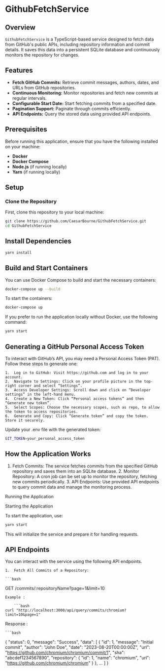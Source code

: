 <!-- # GithubFetchService

## Getting Started

Follow these steps below to start application:

1. Install dependencies:

   ```bash
   docker compose
   ```

   This project is one that pulls data froma git repository and pushes toa sqlite database

## Prerequisites

Before you begin, ensure you have the following installed on your machine:

- Docker
- Docker Compose and postman agent
- Postman or Postman Web

## Getting Started

### Clone the Repository

First, clone this repository to your local machine:

```sh
git clone https://github.com/yourusername/yourrepository.git
cd yourrepository
```

Build and start the containers

```sh
docker-compose up --build
```

Start the containers

````sh
docker-compose up
```
```` -->

# GithubFetchService

## Overview

`GithubFetchService` is a TypeScript-based service designed to fetch data from GitHub's public APIs, including repository information and commit details. It saves this data into a persistent SQLite database and continuously monitors the repository for changes.

## Features

- **Fetch GitHub Commits:** Retrieve commit messages, authors, dates, and URLs from GitHub repositories.
- **Continuous Monitoring:** Monitor repositories and fetch new commits at regular intervals.
- **Configurable Start Date:** Start fetching commits from a specified date.
- **Pagination Support:** Paginate through commits efficiently.
- **API Endpoints:** Query the stored data using provided API endpoints.

## Prerequisites

Before running this application, ensure that you have the following installed on your machine:

- **Docker**
- **Docker Compose**
- **Node.js** (if running locally)
- **Yarn** (if running locally)

## Setup

### Clone the Repository

First, clone this repository to your local machine:

```bash
git clone https://github.com/CaesarBourne/GithubFetchService.git
cd GithubFetchService
```

## Install Dependencies

```bash
yarn install
```

## Build and Start Containers

You can use Docker Compose to build and start the necessary containers:

```bash
docker-compose up --build
```

To start the containers:

```bash
docker-compose up
```

If you prefer to run the application locally without Docker, use the following command:

```bash
yarn start
```

## Generating a GitHub Personal Access Token

To interact with GitHub’s API, you may need a Personal Access Token (PAT). Follow these steps to generate one:

    1.	Log in to GitHub: Visit https://github.com and log in to your account.
    2.	Navigate to Settings: Click on your profile picture in the top-right corner and select “Settings”.
    3.	Access Developer Settings: Scroll down and click on “Developer settings” in the left-hand menu.
    4.	Create a New Token: Click “Personal access tokens” and then “Generate new token”.
    5.	Select Scopes: Choose the necessary scopes, such as repo, to allow the token to access repositories.
    6.	Generate and Copy: Click “Generate token” and copy the token. Store it securely.

Update your .env file with the generated token:

```bash
GIT_TOKEN=your_personal_access_token
```

## How the Application Works

1. Fetch Commits: The service fetches commits from the specified GitHub repository and saves them into an SQLite database. 2. Monitor Repository: A cron job can be set up to monitor the repository, fetching new commits periodically. 3. API Endpoints: Use provided API endpoints to query commit data and manage the monitoring process.

Running the Application

Starting the Application

To start the application, use:

```bash
yarn start
```

This will initialize the service and prepare it for handling requests.

## API Endpoints

You can interact with the service using the following API endpoints.

    1.	Fetch All Commits of a Repository:

    ```bash

GET /commits/:repositoryName?page=1&limit=10

````
Example :

    ```bash
curl "http://localhost:3000/api/query/commits/chromium?limit=10&page=1"
````

Response :

    ```bash

{
"status": 0,
"message": "Success",
"data": [
{
"id": 1,
"message": "Initial commit",
"author": "John Doe",
"date": "2023-08-20T00:00:00Z",
"url": "https://github.com/chromium/chromium/commit/1",
"sha": "abcdef1234567890",
"repository": {
"id": 1,
"name": "chromium",
"url": "https://github.com/chromium/chromium"
}
},
...
]
}

```

```
